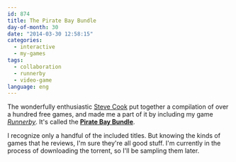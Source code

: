 ```yaml
---
id: 874
title: The Pirate Bay Bundle
day-of-month: 30
date: "2014-03-30 12:58:15"
categories:
  - interactive
  - my-games
tags:
  - collaboration
  - runnerby
  - video-game
language: eng
---
```


<video-embed service="youtube" id="6Oiq0rH9_SI" width="500" height="281" />

The wonderfully enthusiastic [Steve Cook](https://twitter.com/moshboy) put together a compilation of over a hundred free games, and made me a part of it by including my game [_Runnerby_](//www.agj.cl/games/#game:runnerby). It's called the [**Pirate Bay Bundle**](http://odditie-s.tumblr.com/post/81109325064/the-pirate-bay-bundle).

I recognize only a handful of the included titles. But knowing the kinds of games that he reviews, I'm sure they're all good stuff. I'm currently in the process of downloading the torrent, so I'll be sampling them later.
